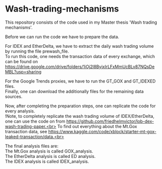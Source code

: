 # Wash-trading-mechanisms 
This repository consists of the code used in my Master thesis 'Wash trading mechanisms'. <br>

Before we can run the code we have to prepare the data. <br>

For IDEX and EtherDelta, we have to extract the daily wash trading volume by running the file prewash_file.<br>
To run this code, one needs the transaction data of every exchange, which can be found on https://drive.google.com/drive/folders/1iOj2l8ByjxIrLFxMmUcBLv87NQsDeMBL?usp=sharing<br>

For the Google Trends proxies, we have to run the GT_GOX and GT_IDEXED files.<br>
Finally, one can download the additionally files for the remaining data sources. <br>

Now, after completing the preparation steps, one can replicate the code for every analysis.<br>
!Note, to completely replicate the wash trading volume of IDEX/EtherDelta, one can use the code on from https://github.com/friedhelmvictor/lob-dex-wash-trading-paper.<br>
To find out everything about the Mt.Gox transaction data, see https://www.kaggle.com/code/xblock/starter-mt-gox-leaked-transaction/data.<br>


The final analysis files are:<br>
The Mt.Gox analysis is called GOX_analysis.<br>
The EtherDelta analysis is called ED analysis.<br>
The IDEX analysis is called IDEX_analysis.<br>
